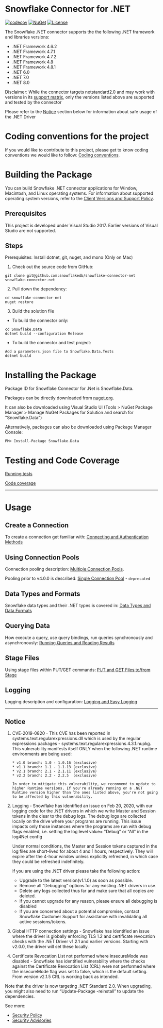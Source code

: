 # Snowflake Connector for .NET

[![codecov](https://codecov.io/github/snowflakedb/snowflake-connector-net/coverage.svg?branch=master)](https://codecov.io/github/snowflakedb/snowflake-connector-net?branch=master)
[![NuGet](https://img.shields.io/nuget/v/Snowflake.Data.svg)](https://www.nuget.org/packages/Snowflake.Data/)
[![License](https://img.shields.io/badge/License-Apache%202.0-blue.svg)](https://opensource.org/licenses/Apache-2.0)

The Snowflake .NET connector supports the the following .NET framework and libraries versions:

- .NET Framework 4.6.2
- .NET Framework 4.7.1
- .NET Framework 4.7.2
- .NET Framework 4.8
- .NET Framework 4.8.1
- .NET 6.0
- .NET 7.0
- .NET 8.0

Disclaimer: While the connector targets netstandard2.0 and may work with versions in its [support matrix](https://learn.microsoft.com/en-us/dotnet/standard/net-standard?tabs=net-standard-2-0#select-net-standard-version), only the versions listed above are supported and tested by the connector

Please refer to the [Notice](#notice) section below for information about safe usage of the .NET Driver

# Coding conventions for the project

If you would like to contribute to this project, please get to know coding conventions we would like to follow:
[Coding conventions](CodingConventions.md).

# Building the Package

You can build Snowflake .NET connector applications for Window, Macintosh, and Linux operating systems. For information about supported operating system versions, refer to the [Client Versions and Support Policy](https://docs.snowflake.com/release-notes/requirements).

## Prerequisites

This project is developed under Visual Studio 2017. Earlier versions of Visual Studio are not supported.

## Steps

Prerequisites: Install dotnet, git, nuget, and mono (Only on Mac)

1. Check out the source code from GitHub:

```{r, engine='bash', code_block_name}
git clone git@github.com:snowflakedb/snowflake-connector-net snowflake-connector-net
```

2. Pull down the dependency:

```{r, engine='bash', code_block_name}
cd snowflake-connector-net
nuget restore
```

3. Build the solution file
- To build the connector only:
```{r, engine='bash', code_block_name}
cd Snowflake.Data
dotnet build --configuration Release
```
- To build the connector and test project:
```
Add a parameters.json file to Snowflake.Data.Tests
dotnet build
```

# Installing the Package

Package ID for Snowflake Connector for .Net is Snowflake.Data.

Packages can be directly downloaded from [nuget.org](https://www.nuget.org/).

It can also be downloaded using Visual Studio UI (Tools > NuGet Package Manager > Manage NuGet Packages for Solution and search for "Snowflake.Data")

Alternatively, packages can also be downloaded using Package Manager Console:

```{r, engine='bash', code_block_name}
PM> Install-Package Snowflake.Data
```

# Testing and Code Coverage

[Running tests](doc/Testing.md)

[Code coverage](doc/CodeCoverage.md)

---

# Usage

## Create a Connection

To create a connection get familiar with: [Connecting and Authentication Methods](doc/Connecting.md)

## Using Connection Pools

Connection pooling description: [Multiple Connection Pools](doc/ConnectionPooling.md).

Pooling prior to v4.0.0 is described: [Single Connection Pool](doc/ConnectionPoolingDeprecated.md) - `deprecated`

## Data Types and Formats

Snowflake data types and their .NET types is covered in: [Data Types and Data Formats](doc/DataTypes.md)

## Querying Data

How execute a query, use query bindings, run queries synchronously and asynchronously:
[Running Queries and Reading Results](doc/QueryingData.md)

## Stage Files

Using stage files within PUT/GET commands:
[PUT and GET Files to/from Stage](doc/StageFiles.md)

## Logging

Logging description and configuration:
[Logging and Easy Logging](doc/Logging.md)

---------------

## Notice

1.  CVE-2019-0820 -
    This CVE has been reported in systems.text.regularexpressions.dll which is used by the regular expressions packages - systems.text.regularexpressions.4.3.1.nupkg. This vulnerability manifests itself ONLY when the following .NET runtime environments are being used:

        * v1.0 branch: 1.0 - 1.0.16 (exclusive)
        * v1.1 branch: 1.1 - 1.1.13 (exclusive)
        * v2.1 branch: 2.1 - 2.1.11 (exclusive)
        * v2.2 branch: 2.2 - 2.2.5  (exclusive)

        In order to mitigate this vulnerability, we recommend to update to higher Runtime versions. If you're already running on a .NET Runtime version higher than the ones listed above, you're not going to be affected by this vulnerability.

2.  Logging -
    Snowflake has identified an issue on Feb 20, 2020, with our logging code for the .NET drivers in which we write Master and Session tokens in the clear to the debug logs. The debug logs are collected locally on the drive where your programs are running. This issue impacts only those instances where the programs are run with debug flags enabled, i.e. setting the log level value= "Debug” or “All" in the log4Net config

    Under normal conditions, the Master and Session tokens captured in the log files are short-lived for about 4 and 1 hours, respectively. They will expire after the 4-hour window unless explicitly refreshed, in which case they could be refreshed indefinitely.

    If you are using the .NET driver please take the following action:

    - Upgrade to the latest version(v1.1.0) as soon as possible.
    - Remove all “Debugging” options for any existing .NET drivers in use.
    - Delete any logs collected thus far and make sure that all copies are deleted.
    - If you cannot upgrade for any reason, please ensure all debugging is disabled
    - If you are concerned about a potential compromise, contact Snowflake Customer Support for assistance with invalidating all active sessions/tokens.

3.  Global HTTP connection settings -
    Snowflake has identified an issue where the driver is globally enforcing TLS 1.2 and certificate revocation checks with the .NET Driver v1.2.1 and earlier versions.
    Starting with v2.0.0, the driver will set these locally.

4.  Certificate Revocation List not performed where insecureMode was disabled -
    Snowflake has identified vulnerability where the checks against the Certificate Revocation List (CRL)
    were not performed where the insecureMode flag was set to false, which is the default setting.
    From version v2.1.5 CRL is working back as intended.

Note that the driver is now targeting .NET Standard 2.0. When upgrading, you might also need to run “Update-Package -reinstall” to update the dependencies.

See more:
* [Security Policy](SECURITY.md)
* [Security Advisories](/security/advisories)

